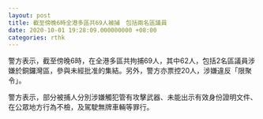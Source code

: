 ```yaml
---
layout: post
title: 截至傍晚6時全港多區共69人被捕　包括兩名區議員
date: 2020-10-01 19:28:09.000000000 +08:00
categories: rthk
---
```


警方表示，截至傍晚6時，在全港多區共拘捕69人，其中62人，包括2名區議員涉嫌於銅鑼灣區，參與未經批准的集結。另外，警方亦票控20人，涉嫌違反「限聚令」。

警方表示，部分被捕人分別涉嫌觸犯管有攻擊武器、未能出示有效身份證明文件、在公眾地方行為不檢，及駕駛無牌車輛等罪行。

